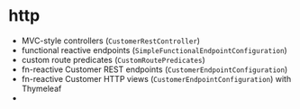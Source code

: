 # http
 - MVC-style controllers (`CustomerRestController`)
 - functional reactive endpoints (`SimpleFunctionalEndpointConfiguration`) 
 - custom route predicates (`CustomRoutePredicates`)
 - fn-reactive Customer REST endpoints (`CustomerEndpointConfiguration`)
 - fn-reactive Customer HTTP views (`CustomerEndpointConfiguration`) with Thymeleaf
 - 